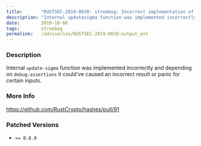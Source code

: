 ```yaml
---
title:       "RUSTSEC-2019-0030: streebog: Incorrect implementation of the Streebog hash functions"
description: "Internal updatesigma function was implemented incorrectly and depending on debugassertions it couldve caused an incorrect result or panic for certain inputs."
date:        2019-10-06
tags:        streebog
permalink:   /advisories/RUSTSEC-2019-0030:output_ext
---
```


### Description

Internal `update-sigma` function was implemented incorrectly and depending on
`debug-assertions` it could've caused an incorrect result or panic for certain
inputs.

### More Info

<https://github.com/RustCrypto/hashes/pull/91>

### Patched Versions

- `>= 0.8.0`


